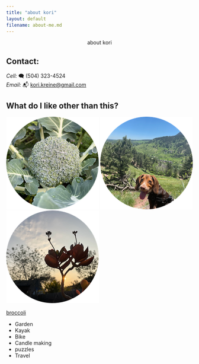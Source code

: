 ```yaml
---
title: "about kori"
layout: default
filename: about-me.md
---
```


<div align="center">
    about kori
</div>

## Contact:

_Cell:_ 🗨️ (504) 323-4524‬  
_Email:_ 📬 kori.kreine@gmail.com

## What do I like other than this?

<img src="/assets/images/circle-broc.png" alt="broccoli">
<img src="/assets/images/circle-andy.png" alt="andy">
<img src="/assets/images/circle-kalanchoe.png" alt="kalanchoe">

[broccoli](/assets/images/circle-broc.png "I like gardening")

- Garden
- Kayak
- Bike
- Candle making
- puzzles
- Travel
